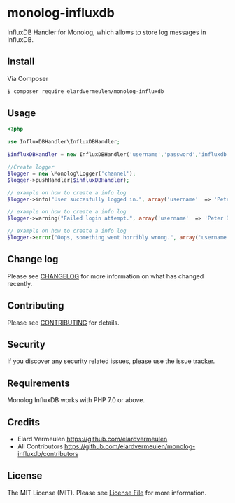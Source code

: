 # monolog-influxdb

InfluxDB Handler for Monolog, which allows to store log messages in InfluxDB.

## Install

Via Composer

``` bash
$ composer require elardvermeulen/monolog-influxdb
```

## Usage

``` php
<?php

use InfluxDBHandler\InfluxDBHandler;

$influxDBHandler = new InfluxDBHandler('username','password','influxdb','hostname', '8086','dbname', \Monolog\Logger::DEBUG);

//Create logger
$logger = new \Monolog\Logger('channel');
$logger->pushHandler($influxDBHandler);

// example on how to create a info log
$logger->info("User succesfully logged in.", array('username'  => 'Peter Doe', 'userid'  => 89));

// example on how to create a info log
$logger->warning("Failed login attempt.", array('username'  => 'Peter Doe'));

// example on how to create a info log
$logger->error("Oops, something went horribly wrong.", array('username'  => 'John Doe', 'userid'  => 90));

```

## Change log

Please see [CHANGELOG](CHANGELOG.md) for more information on what has changed recently.

## Contributing

Please see [CONTRIBUTING](CONTRIBUTING.md) for details.

## Security

If you discover any security related issues, please use the issue tracker.

## Requirements
Monolog InfluxDB works with PHP 7.0 or above.

## Credits

- Elard Vermeulen <https://github.com/elardvermeulen>
- All Contributors <https://github.com/elardvermeulen/monolog-influxdb/contributors>

## License

The MIT License (MIT). Please see [License File](LICENSE.md) for more information.
